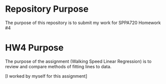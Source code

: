 # Repository Purpose
The purpose of this repository is to submit my work for SPPA720 Homework #4 
# HW4 Purpose
The purpose of the assignment (Walking Speed Linear Regression) is to review and compare methods of fitting lines to data.

[I worked by myself for this assignment]
